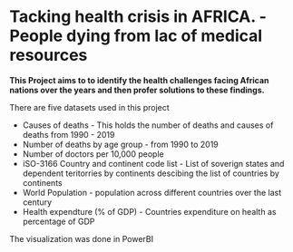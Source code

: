 # Tacking health crisis in AFRICA. - People dying from lac of medical resources

**This Project aims to to identify the health challenges facing African nations over the years and then profer solutions to these findings.**

There are five datasets used in this project
- Causes of deaths - This holds the number of deaths and causes of deaths from 1990 - 2019
- Number of deaths by age group - from 1990 to 2019
- Number of doctors per 10,000 people
- iSO-3166 Country and continent code list - List of soverign states and dependent teritorries by continents descibing the list of countries by continents
- World Population - population across different countries over the last century
- Health expendture (% of GDP) - Countries expenditure on health as percentage of GDP

The visualization was done in PowerBI
